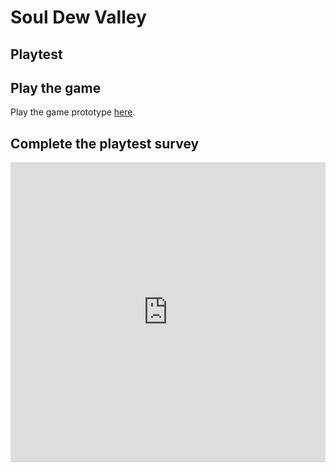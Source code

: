 # Soul Dew Valley
## Playtest

## Play the game

Play the game prototype [here](../prototype/SoulDewValleyPrototype.html).

## Complete the playtest survey

<iframe width="640px" height= "480px" src= "https://forms.office.com/Pages/ResponsePage.aspx?id=FRGudvwe8kqlNuKyRDrxoP9j72G4QypOvaTffmaWnrtUMlpFSTEwMlMzNTZBN0M0TVJJUUtZM1o3TS4u&embed=true" frameborder= "0" marginwidth= "0" marginheight= "0" style= "border: none; max-width:100%; max-height:100vh" allowfullscreen webkitallowfullscreen mozallowfullscreen msallowfullscreen> </iframe>
